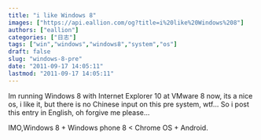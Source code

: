 ```yaml
---
title: "i like Windows 8"
images: ["https://api.eallion.com/og?title=i%20like%20Windows%208"]
authors: ["eallion"]
categories: ["日志"]
tags: ["win","windows","windows8","system","os"]
draft: false
slug: "windows-8-pre"
date: "2011-09-17 14:05:11"
lastmod: "2011-09-17 14:05:11"
---
```


Im running Windows 8 with Internet Explorer 10 at VMware 8 now, its a nice os, i like it, but there is no Chinese input on this pre system, wtf... So i post this entry in English, oh forgive me please...

IMO,Windows 8 + Windows phone 8 < Chrome OS + Android.
